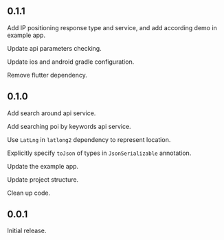## 0.1.1

Add IP positioning response type and service, and add according demo in example app.

Update api parameters checking.

Update ios and android gradle configuration.

Remove flutter dependency.

## 0.1.0

Add search around api service.

Add searching poi by keywords api service.

Use ```LatLng``` in ```latlong2``` dependency to represent location.

Explicitly specify ```toJson``` of types in ```JsonSerializable``` annotation.

Update the example app.

Update project structure.

Clean up code.

## 0.0.1

Initial release.

